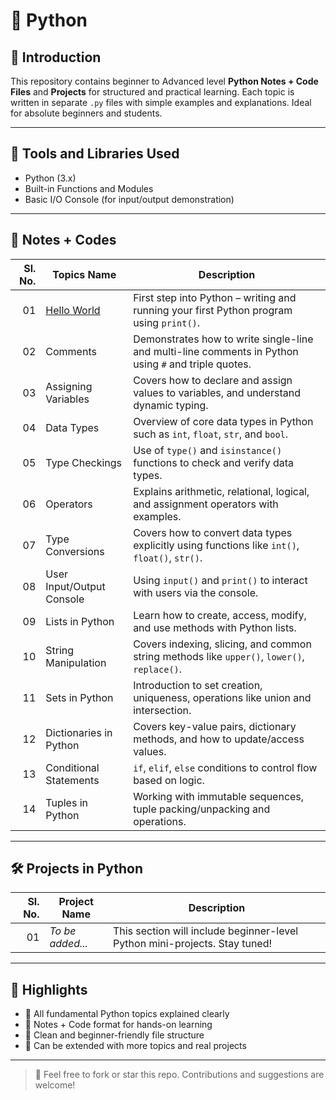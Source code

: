 # 🐍 Python

## 📘 Introduction
This repository contains beginner to Advanced level **Python Notes + Code Files** and **Projects** for structured and practical learning. Each topic is written in separate `.py` files with simple examples and explanations. Ideal for absolute beginners and students.

---

## 🧰 Tools and Libraries Used
- Python (3.x)
- Built-in Functions and Modules
- Basic I/O Console (for input/output demonstration)

---

## 📝 Notes + Codes

| Sl. No. | Topics Name                     | Description |
|--------:|----------------------------------|-------------|
| 01 | [Hello World](https://github.com/Sangamesh-star/Python/blob/main/Notes%2BCodes%2F1_Hello-World.py) | First step into Python – writing and running your first Python program using `print()`. |
| 02 | Comments | Demonstrates how to write single-line and multi-line comments in Python using `#` and triple quotes. |
| 03 | Assigning Variables | Covers how to declare and assign values to variables, and understand dynamic typing. |
| 04 | Data Types | Overview of core data types in Python such as `int`, `float`, `str`, and `bool`. |
| 05 | Type Checkings | Use of `type()` and `isinstance()` functions to check and verify data types. |
| 06 | Operators | Explains arithmetic, relational, logical, and assignment operators with examples. |
| 07 | Type Conversions | Covers how to convert data types explicitly using functions like `int()`, `float()`, `str()`. |
| 08 | User Input/Output Console | Using `input()` and `print()` to interact with users via the console. |
| 09 | Lists in Python | Learn how to create, access, modify, and use methods with Python lists. |
| 10 | String Manipulation | Covers indexing, slicing, and common string methods like `upper()`, `lower()`, `replace()`. |
| 11 | Sets in Python | Introduction to set creation, uniqueness, operations like union and intersection. |
| 12 | Dictionaries in Python | Covers key-value pairs, dictionary methods, and how to update/access values. |
| 13 | Conditional Statements | `if`, `elif`, `else` conditions to control flow based on logic. |
| 14 | Tuples in Python | Working with immutable sequences, tuple packing/unpacking and operations. |

---

## 🛠️ Projects in Python

| Sl. No. | Project Name | Description |
|--------:|--------------|-------------|
| 01 | *To be added...* | This section will include beginner-level Python mini-projects. Stay tuned! |

---

## 🌟 Highlights

- 🔹 All fundamental Python topics explained clearly
- 🔹 Notes + Code format for hands-on learning
- 🔹 Clean and beginner-friendly file structure
- 🔹 Can be extended with more topics and real projects
---

> 📌 Feel free to fork or star this repo. Contributions and suggestions are welcome!